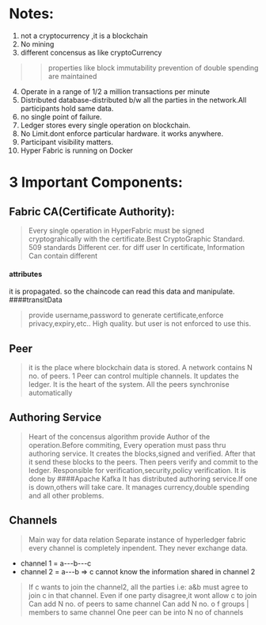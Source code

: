 # Notes:
1) not a cryptocurrency	,it is a blockchain
2) No mining
3) different concensus as like cryptoCurrency
>> properties like block immutability prevention of double spending are maintained
4) Operate in a  range of 1/2 a million transactions per minute
5) Distributed database-distributed b/w all the parties in the network.All participants hold same data.
6) no single point of failure.
7) Ledger stores every single operation on blockchain.
8) No Limit.dont enforce particular hardware. it works anywhere.
9) Participant visibility matters.
10) Hyper Fabric is running on Docker


# 3 Important Components:
## Fabric CA(Certificate Authority):
> Every single operation in HyperFabric must be signed cryptograhically with the certificate.Best CryptoGraphic Standard.
> 509 standards
> Different cer. for diff user
> In certificate, Information Can contain different
#### attributes
it is propagated. so the chaincode can read this data and manipulate. 
####transitData
> provide username,password to generate certificate,enforce privacy,expiry,etc..
> High quality. but user is not enforced to use this.

## Peer
> it is the place where blockchain data is stored.
> A network contains N no. of peers.
> 1 Peer can control multiple channels.
> It updates the ledger.
> It is the heart of the system.
> All the peers synchronise automatically

## Authoring Service
> Heart of the concensus algorithm
> provide Author of the operation.Before commiting, Every operation must pass thru authoring service. It creates the blocks,signed and verified.
> After that it send these blocks to the peers.
> Then peers verify and commit to the ledger.
> Responsible for verification,security,policy verification.
> It is done by 
####Apache Kafka
It has distributed authoring service.If one is down,others will take care.
It manages currency,double spending and all other problems.

## Channels
> Main way for data relation
> Separate instance of hyperledger fabric
> every channel is completely inpendent.
> They never exchange data.

* channel 1 = a---b---c
* channel 2 = a---b => c cannot know the information shared in channel 2
> If c wants to join the channel2, all the parties i.e: a&b must agree to join c in that channel. Even if one party disagree,it wont allow c to join 
> Can add N no. of peers to same channel
> Can add N no. o f groups | members to same channel
> One peer can be into N no of channels